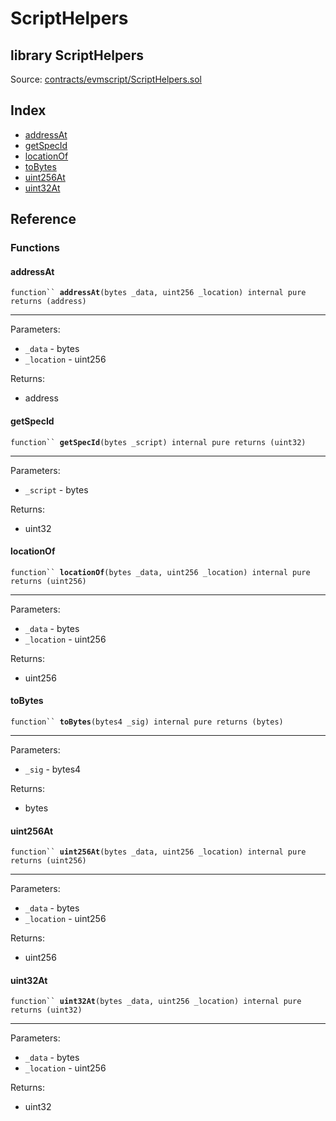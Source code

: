 # ScriptHelpers

## library ScriptHelpers

Source: [contracts/evmscript/ScriptHelpers.sol](https://github.com/aragon/aragonOS/blob/v4.4.0/contracts/evmscript/ScriptHelpers.sol)

## Index

* [addressAt](scripthelpers.md#addressat)
* [getSpecId](scripthelpers.md#getspecid)
* [locationOf](scripthelpers.md#locationof)
* [toBytes](scripthelpers.md#tobytes)
* [uint256At](scripthelpers.md#uint256at)
* [uint32At](scripthelpers.md#uint32at)

## Reference

### Functions

#### **addressAt** <a href="#addressat" id="addressat"></a>

`function`` `**`addressAt`**`(bytes _data, uint256 _location) internal pure returns (address)`

***

Parameters:

* `_data` - bytes
* `_location` - uint256

Returns:

* address

#### **getSpecId** <a href="#getspecid" id="getspecid"></a>

`function`` `**`getSpecId`**`(bytes _script) internal pure returns (uint32)`

***

Parameters:

* `_script` - bytes

Returns:

* uint32

#### **locationOf** <a href="#locationof" id="locationof"></a>

`function`` `**`locationOf`**`(bytes _data, uint256 _location) internal pure returns (uint256)`

***

Parameters:

* `_data` - bytes
* `_location` - uint256

Returns:

* uint256

#### **toBytes** <a href="#tobytes" id="tobytes"></a>

`function`` `**`toBytes`**`(bytes4 _sig) internal pure returns (bytes)`

***

Parameters:

* `_sig` - bytes4

Returns:

* bytes

#### **uint256At** <a href="#uint256at" id="uint256at"></a>

`function`` `**`uint256At`**`(bytes _data, uint256 _location) internal pure returns (uint256)`

***

Parameters:

* `_data` - bytes
* `_location` - uint256

Returns:

* uint256

#### **uint32At** <a href="#uint32at" id="uint32at"></a>

`function`` `**`uint32At`**`(bytes _data, uint256 _location) internal pure returns (uint32)`

***

Parameters:

* `_data` - bytes
* `_location` - uint256

Returns:

* uint32
